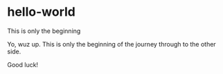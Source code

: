 # hello-world
This is only the beginning

Yo, wuz up.  This is only the beginning of the journey through to the other side.

Good luck!
